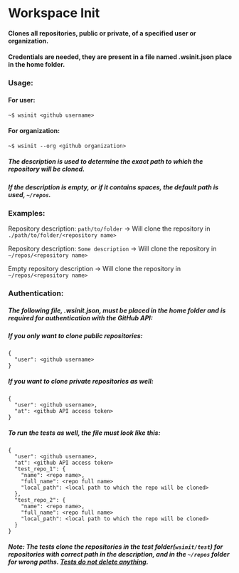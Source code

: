 # Workspace Init

#### Clones all repositories, public or private, of a specified user or organization.
#### Credentials are needed, they are present in a file named .wsinit.json place in the home folder.

### Usage:

#### For user:
```
~$ wsinit <github username>
```

#### For organization:
```
~$ wsinit --org <github organization>
```
##### The description is used to determine the exact path to which the repository will be cloned.
##### If the description is empty, or if it contains spaces, the default path is used, `~/repos`.

### Examples:
Repository description: `path/to/folder` -> Will clone the repository in `./path/to/folder/<repository name>`

Repository description: `Some description` -> Will clone the repository in `~/repos/<repository name>`

Empty repository description -> Will clone the repository in `~/repos/<repository name>`


### Authentication:
##### The following file, .wsinit.json, must be placed in the home folder and is required for authentication with the GitHub API:

##### If you only want to clone public repositories:
```
{
  "user": <github username>
}
```
##### If you want to clone private repositories as well:
```
{
  "user": <github username>,
  "at": <github API access token>
}
```
##### To run the tests as well, the file must look like this:
```
{
  "user": <github username>,
  "at": <github API access token>
  "test_repo_1": {
    "name": <repo name>,
    "full_name": <repo full name>
    "local_path": <local path to which the repo will be cloned>
  },
  "test_repo_2": {
    "name": <repo name>,
    "full_name": <repo full name>
    "local_path": <local path to which the repo will be cloned>
  }
}
```
##### Note: The tests clone the repositories in the test folder(`wsinit/test`) for repositories with correct path in the description, and in the `~/repos` folder for wrong paths. <u>Tests do not delete anything</u>.
